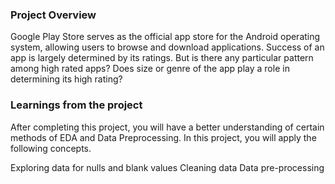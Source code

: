 ### Project Overview

 Google Play Store serves as the official app store for the Android operating system, allowing users to browse and download applications. Success of an app is largely determined by its ratings.
But is there any particular pattern among high rated apps? Does size or genre of the app play a role in determining its high rating?


### Learnings from the project

 After completing this project, you will have a better understanding of certain methods of EDA and Data Preprocessing. In this project, you will apply the following concepts.

Exploring data for nulls and blank values
Cleaning data
Data pre-processing


